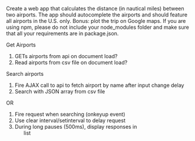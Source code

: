 Create a web app that calculates the distance (in nautical miles) between two airports. The app should autocomplete the airports and should feature all airports in the U.S. only. Bonus: plot the trip on Google maps. If you are using npm, please do not include your node_modules folder and make sure that all your requirements are in package.json.

Get Airports
1) GETs airports from api on document load?
2) Read airports from csv file on document load?

Search airports
1) Fire AJAX call to api to fetch airport by name after input change delay
2) Search with JSON array from csv file

OR

1) Fire request when searching (onkeyup event)
2) Use clear interval/setinterval to delay request
3) During long pauses (500ms), display responses in <ul> list
